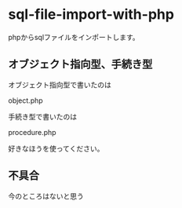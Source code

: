 # sql-file-import-with-php

phpからsqlファイルをインポートします。

## オブジェクト指向型、手続き型

オブジェクト指向型で書いたのは

object.php

手続き型で書いたのは

procedure.php

好きなほうを使ってください。

## 不具合

今のところはないと思う